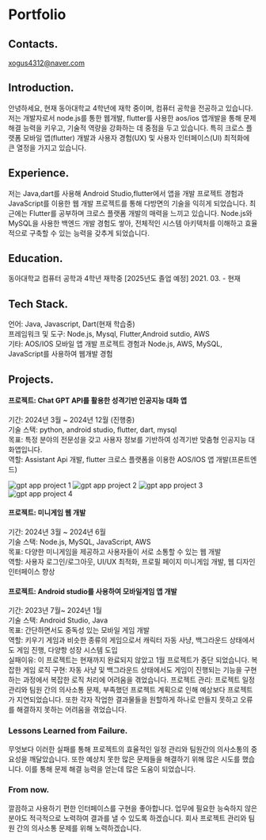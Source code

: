 # Portfolio

## Contacts.
xogus4312@naver.com

## Introduction.
안녕하세요, 현재 동아대학교 4학년에 재학 중이며, 컴퓨터 공학을 전공하고 있습니다. 저는 
개발자로서 node.js를 통한 웹개발, flutter를 사용한 aos/ios 앱개발을 통해 문제 해결 능력을 키우고, 기술적 역량을 강화하는 데 중점을 두고 있습니다. 특히 크로스 플랫폼 모바일 앱(flutter) 개발과 사용자 경험(UX) 및 사용자 인터페이스(UI) 최적화에 큰 열정을 가지고 있습니다. 

## Experience.
저는 Java,dart를 사용해 Android Studio,flutter에서 앱을 개발 프로젝트 경험과 JavaScript를 이용한 웹 개발 프로젝트를 통해 다방면의 기술을 익히게 되었습니다. 최근에는 Flutter를 공부하며 크로스 플랫폼 개발의 매력을 느끼고 있습니다. Node.js와 MySQL을 사용한 백엔드 개발 경험도 쌓아, 전체적인 시스템 아키텍처를 이해하고 효율적으로 구축할 수 있는 능력을 갖추게 되었습니다. 

## Education.
동아대학교 컴퓨터 공학과 4학년 재학중 [2025년도 졸업 예정]
2021. 03. - 현재

## Tech Stack.
언어: Java, Javascript, Dart(현재 학습중)  
프레임워크 및 도구: Node.js, Mysql, Flutter,Android sutdio, AWS  
기타: AOS/IOS 모바일 앱 개발 프로젝트 경험과 Node.js, AWS, MySQL, JavaScript를 사용하여 웹개발 경험  

## Projects.

#### 프로젝트: Chat GPT API를 활용한 성격기반 인공지능 대화 앱
기간: 2024년 3월 ~ 2024년 12월 (진행중)  
기술 스택: python, android studio, flutter, dart, mysql  
목표: 특정 분야의 전문성을 갖고 사용자 정보를 기반하여 성격기반 맞춤형 인공지능 대화앱입니다.  
역할: Assistant Api 개발, flutter 크로스 플랫폼을 이용한 AOS/IOS 앱 개발(프론트엔드)  

![gpt app project 1](https://github.com/taehyeon4312/Portfolio/assets/100744515/2c729748-5af0-4b97-aece-870e516ccef6)
![gpt app project 2](https://github.com/taehyeon4312/Portfolio/assets/100744515/d1d772cd-7041-4a31-92e5-4a510f4ea368)
![gpt app project 3](https://github.com/taehyeon4312/Portfolio/assets/100744515/584e429d-7ccb-487e-a27c-838fb7350373)
![gpt app project 4](https://github.com/taehyeon4312/Portfolio/assets/100744515/1f2c6357-5ff8-410d-9809-18fbc0a13315)

#### 프로젝트: 미니게임 웹 개발
기간: 2024년 3월 ~ 2024년 6월  
기술 스택: Node.js, MySQL, JavaScript, AWS  
목표: 다양한 미니게임을 제공하고 사용자들이 서로 소통할 수 있는 웹 개발  
역할: 사용자 로그인/로그아웃, UI/UX 최적화, 프로필 페이지 미니게임 개발, 웹 디자인 인터페이스 향상  

#### 프로젝트: Android studio를 사용하여 모바일게임 앱 개발
기간: 2023년 7월~ 2024년 1월  
기술 스택: Android Studio, Java  
목표: 간단하면서도 중독성 있는 모바일 게임 개발  
역할: 키우기 게임과 비슷한 종류의 게임으로서 캐릭터 자동 사냥, 백그라운드 상태에서도 게임 진행, 다양항 성장 시스템 도입  
실패이유: 이 프로젝트는 현재까지 완료되지 않았고 1월 프로젝트가 중단 되었습니다. 복잡한 게임 로직 구현: 자동 사냥 및 백그라운드 상태에서도 게임이 진행되는 기능을 구현하는 과정에서 복잡한 로직 처리에 어려움을 겪었습니다. 프로젝트 관리: 프로젝트 일정 관리와 팀원 간의 의사소통 문제, 부족했던 프로젝트 계획으로 인해 예상보다 프로젝트가 지연되었습니다. 또한 각자 작업한 결과물들을 원할하게 하나로 만들지 못하고 오류를 해결하지 못하는 어려움을 겪었습니다.  

### Lessons Learned from Failure.
무엇보다 이러한 실패를 통해 프로젝트의 효율적인 일정 관리와 팀원간의 의사소통의 중요성을 깨달았습니다. 또한 예상치 못한 많은 문제들을 해결하기 위해 많은 시도를 했습니다. 이를 통해 문제 해결 능력을 얻는데 많은 도움이 되었습니다. 

### From now.
깔끔하고 사용하기 편한 인터페이스를 구현을 좋아합니다. 업무에 필요한 능숙하지 않은 분야도 적극적으로 노력하여 결과를 낼 수 있도록 하겠습니다. 회사 프로젝트 관리와 팀원 간의 의사소통 문제를 위해 노력하겠습니다.
